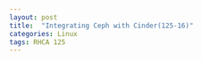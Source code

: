 ```yaml
---
layout: post
title:  "Integrating Ceph with Cinder(125-16)"
categories: Linux
tags: RHCA 125
---
```


